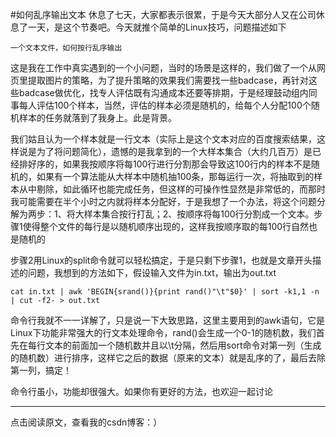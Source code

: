 #如何乱序输出文本
休息了七天，大家都表示很累，于是今天大部分人又在公司休息了一天，是这个节奏吧。今天就推个简单的Linux技巧，问题描述如下

	一个文本文件，如何按行乱序输出
这是我在工作中真实遇到的一个小问题，当时的场景是这样的，我们做了一个从网页里提取图片的策略，为了提升策略的效果我们需要找一些badcase，再针对这些badcase做优化，找专人评估既有沟通成本还要等排期，于是经理鼓动组内同事每人评估100个样本，当然，评估的样本必须是随机的，给每个人分配100个随机样本的任务就落到了我身上。此是背景。

我们姑且认为一个样本就是一行文本（实际上是这个文本对应的百度搜索结果，这样说是为了将问题简化），遗憾的是我拿到的一个大样本集合（大约几百万）是已经排好序的，如果我按顺序将每100行进行分割那会导致这100行内的样本不是随机的，如果有一个算法能从大样本中随机抽100条，那每运行一次，将抽取到的样本从中剔除，如此循环也能完成任务，但这样的可操作性显然是非常低的，而那时我可能需要在半个小时之内就将样本分配好，于是我想了一个办法，将这个问题分解为两步：1、将大样本集合按行打乱；2、按顺序将每100行分割成一个文本。步骤1使得整个文件的每行是以随机顺序出现的，这样我按顺序取的每100行自然也是随机的

步骤2用Linux的split命令就可以轻松搞定，于是只剩下步骤1，也就是文章开头描述的问题，我想到的方法如下，假设输入文件为in.txt，输出为out.txt

	cat in.txt | awk 'BEGIN{srand()}{print rand()"\t"$0}' | sort -k1,1 -n | cut -f2- > out.txt
命令行我就不一一详解了，只是说一下大致思路，这里主要用到的awk语句，它是Linux下功能非常强大的行文本处理命令，rand()会生成一个0-1的随机数，我们首先在每行文本的前面加一个随机数并且以\t分隔，然后用sort命令对第一列（生成的随机数）进行排序，这样它之后的数据（原来的文本）就是乱序的了，最后去除第一列，搞定！

命令行虽小，功能却很强大。如果你有更好的方法，也欢迎一起讨论
<hr>
点击阅读原文，查看我的csdn博客：）

